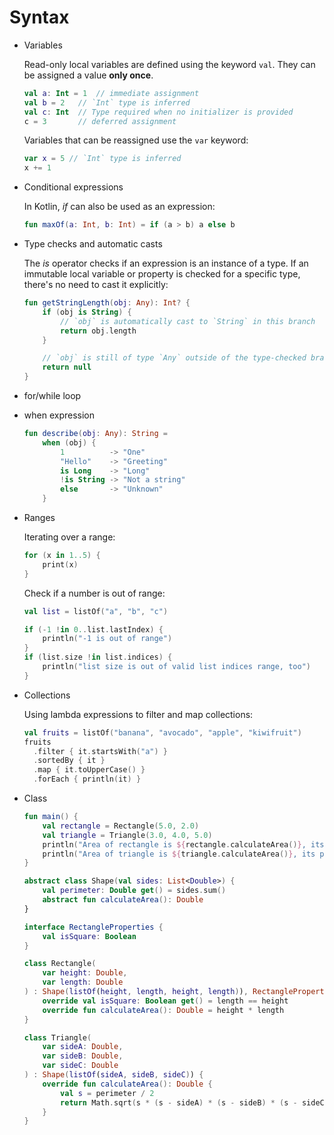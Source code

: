 # Syntax

- Variables

    Read-only local variables are defined using the keyword `val`. They can be assigned a value **only once**.

    ```kotlin
    val a: Int = 1  // immediate assignment
    val b = 2   // `Int` type is inferred
    val c: Int  // Type required when no initializer is provided
    c = 3       // deferred assignment
    ```

    Variables that can be reassigned use the `var` keyword:

    ```kotlin
    var x = 5 // `Int` type is inferred
    x += 1
    ```

- Conditional expressions

    In Kotlin, *if* can also be used as an expression:

    ```kotlin
    fun maxOf(a: Int, b: Int) = if (a > b) a else b
    ```

    

- Type checks and automatic casts

    The *is* operator checks if an expression is an instance of a type. If an immutable local variable or property is checked for a specific type, there's no need to cast it explicitly:

    ```kotlin
    fun getStringLength(obj: Any): Int? {
        if (obj is String) {
            // `obj` is automatically cast to `String` in this branch
            return obj.length
        }
    
        // `obj` is still of type `Any` outside of the type-checked branch
        return null
    }
    ```

- for/while loop

- when expression

    ```kotlin
    fun describe(obj: Any): String =
        when (obj) {
            1          -> "One"
            "Hello"    -> "Greeting"
            is Long    -> "Long"
            !is String -> "Not a string"
            else       -> "Unknown"
        }
    ```

- Ranges

    Iterating over a range:

    ```kotlin
    for (x in 1..5) {
        print(x)
    }
    ```

    Check if a number is out of range:

    ```kotlin
    val list = listOf("a", "b", "c")
    
    if (-1 !in 0..list.lastIndex) {
        println("-1 is out of range")
    }
    if (list.size !in list.indices) {
        println("list size is out of valid list indices range, too")
    }
    ```

- Collections

    Using lambda expressions to filter and map collections:

    ```kotlin
    val fruits = listOf("banana", "avocado", "apple", "kiwifruit")
    fruits
      .filter { it.startsWith("a") }
      .sortedBy { it }
      .map { it.toUpperCase() }
      .forEach { println(it) }
    ```

- Class

    ```kotlin
    fun main() {
        val rectangle = Rectangle(5.0, 2.0)
        val triangle = Triangle(3.0, 4.0, 5.0)
        println("Area of rectangle is ${rectangle.calculateArea()}, its perimeter is ${rectangle.perimeter}")
        println("Area of triangle is ${triangle.calculateArea()}, its perimeter is ${triangle.perimeter}")
    }
    
    abstract class Shape(val sides: List<Double>) {
        val perimeter: Double get() = sides.sum()
        abstract fun calculateArea(): Double
    }
    
    interface RectangleProperties {
        val isSquare: Boolean
    }
    
    class Rectangle(
        var height: Double,
        var length: Double
    ) : Shape(listOf(height, length, height, length)), RectangleProperties {
        override val isSquare: Boolean get() = length == height
        override fun calculateArea(): Double = height * length
    }
    
    class Triangle(
        var sideA: Double,
        var sideB: Double,
        var sideC: Double
    ) : Shape(listOf(sideA, sideB, sideC)) {
        override fun calculateArea(): Double {
            val s = perimeter / 2
            return Math.sqrt(s * (s - sideA) * (s - sideB) * (s - sideC))
        }
    }
    ```

    